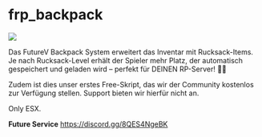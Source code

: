 # frp_backpack
<a href="https://hits.seeyoufarm.com"><img src="https://hits.seeyoufarm.com/api/count/incr/badge.svg?url=https%3A%2F%2Fgithub.com%2Fgjbae1212%2Fhit-counter&count_bg=%23531597&title_bg=%23000000&icon=&icon_color=%23E7E7E7&title=BACKPACK&edge_flat=false"/></a>

Das FutureV Backpack System erweitert das Inventar mit Rucksack-Items. Je nach Rucksack-Level erhält der Spieler mehr Platz, der automatisch gespeichert und geladen wird – perfekt für DEINEN RP-Server! 🎒🔥

Zudem ist dies unser erstes Free-Skript, das wir der Community kostenlos zur Verfügung stellen. Support bieten wir hierfür nicht an.

Only ESX.

**Future Service**
https://discord.gg/8QES4NgeBK
